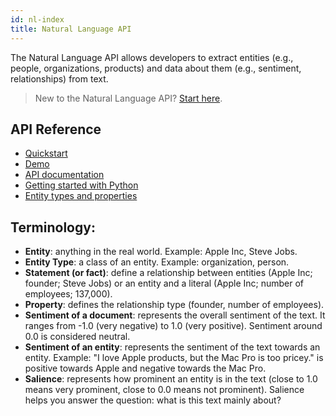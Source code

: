 ```yaml
---
id: nl-index
title: Natural Language API
---
```


The Natural Language API allows developers to extract entities (e.g., people, organizations, products) and data about them (e.g., sentiment, relationships) from text. 

>New to the Natural Language API? [Start here](nl-quickstart).

## API Reference
* [Quickstart](nl-quickstart)
* [Demo](http://relex.diffbot.com/)
* [API documentation](https://nl.diffbot.com/documentation/)
* [Getting started with Python](https://colab.research.google.com/drive/1gvCCbuRRiF5ISo6oaQ2uDQLX2_ySMdyl)
* [Entity types and properties](http://relex.diffbot.com/schema/)

## Terminology:
* **Entity**: anything in the real world. Example: Apple Inc, Steve Jobs. 
* **Entity Type**: a class of an entity. Example: organization, person.
* **Statement (or fact)**: define a relationship between entities (Apple Inc; founder; Steve Jobs) or an entity and a literal (Apple Inc; number of employees; 137,000). 
* **Property**: defines the relationship type (founder, number of employees).
* **Sentiment of a document**: represents the overall sentiment of the text. It ranges from -1.0 (very negative) to 1.0 (very positive). Sentiment around 0.0 is considered neutral.
* **Sentiment of an entity**: represents the sentiment of the text towards an entity. Example: "I love Apple products, but the Mac Pro is too pricey." is positive towards Apple and negative towards the Mac Pro.
* **Salience**: represents how prominent an entity is in the text (close to 1.0 means very prominent, close to 0.0 means not prominent). Salience helps you answer the question: what is this text mainly about?


